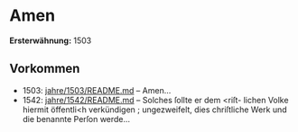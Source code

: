 # Amen

**Ersterwähnung:** 1503

## Vorkommen
- 1503: [jahre/1503/README.md](../jahre/1503/README.md) – Amen...
- 1542: [jahre/1542/README.md](../jahre/1542/README.md) – Solches ſollte er dem <riſt-
lichen Volke hiermit öffentli<h verkündigen ; ungezweifelt,
dies chriſtliche Werk und die benannte Perſon werde...
